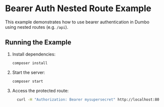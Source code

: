 # Bearer Auth Nested Route Example

This example demonstrates how to use bearer authentication in Dumbo using nested routes (e.g. `/api`).

## Running the Example

1. Install dependencies:

   ```bash
   composer install
   ```

2. Start the server:

   ```bash
   composer start
   ```

3. Access the protected route:

   ```bash
     curl -H "Authorization: Bearer mysupersecret" http://localhost:8000/api
   ```
